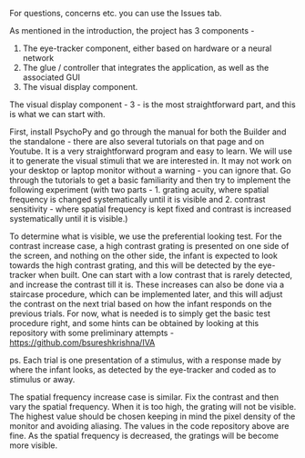 For questions, concerns etc. you can use the Issues tab.

As mentioned in the introduction,  the project has 3 components -

1. The eye-tracker component, either based on hardware or a neural network
2. The glue / controller that integrates the application, as well as the associated GUI
3. The visual display component.

The visual display component - 3 - is the most straightforward part, and this is what we can start with.

First, install PsychoPy and go through the manual for both the Builder and the standalone - there are also several tutorials on that page and on Youtube. It is a very straightforward program and easy to learn. We will use it to generate the visual stimuli that we are interested in. It may not work on your desktop or laptop monitor without a warning - you can ignore that. Go through the tutorials to get a basic familiarity and then try to implement the following experiment (with two parts - 1. grating acuity, where spatial frequency is changed systematically until it is visible and 2. contrast sensitivity - where spatial frequency is kept fixed and contrast is increased systematically until it is visible.) 

To determine what is visible, we use the preferential looking test. For the contrast increase case, a high contrast grating is presented on one side of the screen, and nothing on the other side, the infant is expected to look towards the high contrast grating, and this will be detected by the eye-tracker when built. One can start with a low contrast that is rarely detected, and increase the contrast till it is. These increases can also be done via a staircase procedure, which can be implemented later, and this will adjust the contrast on the next trial based on how the infant responds on the previous trials. For now, what is needed is to simply get the basic test procedure right, and some hints can be obtained by looking at this repository with some preliminary attempts - https://github.com/bsureshkrishna/IVA

ps. Each trial is one presentation of a stimulus, with a response made by where the infant looks, as detected by the eye-tracker and coded as to stimulus or away. 

The spatial frequency increase case is similar. Fix the contrast and then vary the spatial frequency. When it is too high, the grating will not be visible. The highest value should be chosen keeping in mind the pixel density of the monitor and avoiding aliasing. The values in the code repository above are fine. As the spatial frequency is decreased, the gratings will be become more visible.  

